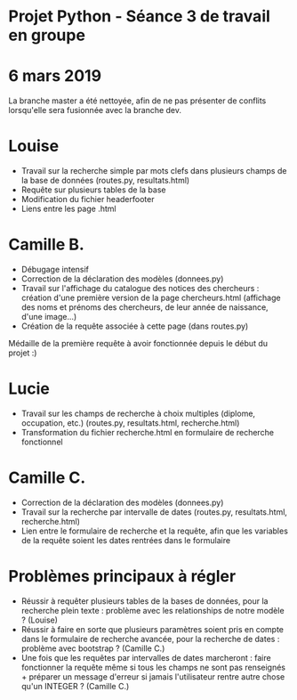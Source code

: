 # Projet Python - Séance 3 de travail en groupe
# 6 mars 2019

La branche master a été nettoyée, afin de ne pas présenter de conflits lorsqu'elle sera fusionnée avec la branche dev.

# Louise

* Travail sur la recherche simple par mots clefs dans plusieurs champs de la base de données (routes.py, resultats.html)
* Requête sur plusieurs tables de la base
* Modification du fichier headerfooter
* Liens entre les page .html

# Camille B.

* Débugage intensif
* Correction de la déclaration des modèles (donnees.py)
* Travail sur l'affichage du catalogue des notices des chercheurs : création d'une première version de la page chercheurs.html (affichage des noms et prénoms des chercheurs, de leur année de naissance, d'une image...)
* Création de la requête associée à cette page (dans routes.py)

Médaille de la première requête à avoir fonctionnée depuis le début du projet :)

# Lucie

* Travail sur les champs de recherche à choix multiples (diplome, occupation, etc.) (routes.py, resultats.html, recherche.html)
* Transformation du fichier recherche.html en formulaire de recherche fonctionnel

# Camille C.

* Correction de la déclaration des modèles (donnees.py)
* Travail sur la recherche par intervalle de dates (routes.py, resultats.html, recherche.html)
* Lien entre le formulaire de recherche et la requête, afin que les variables de la requête soient les dates rentrées dans le formulaire

# Problèmes principaux à régler

* Réussir à requêter plusieurs tables de la bases de données, pour la recherche plein texte : problème avec les relationships de notre modèle ? (Louise)
* Réussir à faire en sorte que plusieurs paramètres soient pris en compte dans le formulaire de recherche avancée, pour la recherche de dates : problème avec bootstrap ? (Camille C.)
* Une fois que les requêtes par intervalles de dates marcheront : faire fonctionner la requête même si tous les champs ne sont pas renseignés + préparer un message d'erreur si jamais l'utilisateur rentre autre chose qu'un INTEGER ? (Camille C.)

